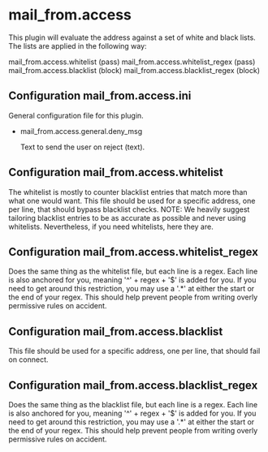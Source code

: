mail\_from.access
===================

This plugin will evaluate the address against a set of white and black lists.
The lists are applied in the following way:

mail\_from.access.whitelist          (pass)
mail\_from.access.whitelist\_regex   (pass)
mail\_from.access.blacklist          (block)
mail\_from.access.blacklist\_regex   (block)

Configuration mail\_from.access.ini
-------------------------------------

General configuration file for this plugin.

* mail\_from.access.general.deny\_msg

  Text to send the user on reject (text).


Configuration mail\_from.access.whitelist
-------------------------------------------

The whitelist is mostly to counter blacklist entries that match more than
what one would want.  This file should be used for a specific address,
one per line, that should bypass blacklist checks.
NOTE: We heavily suggest tailoring blacklist entries to be as accurate as
possible and never using whitelists.  Nevertheless, if you need whitelists,
here they are.

Configuration mail\_from.access.whitelist\_regex
-------------------------------------------------

Does the same thing as the whitelist file, but each line is a regex.
Each line is also anchored for you, meaning '^' + regex + '$' is added for
you.  If you need to get around this restriction, you may use a '.*' at
either the start or the end of your regex.  This should help prevent people
from writing overly permissive rules on accident.

Configuration mail\_from.access.blacklist
-------------------------------------------

This file should be used for a specific address, one per line, that should
fail on connect.

Configuration mail\_from.access.blacklist\_regex
-------------------------------------------------

Does the same thing as the blacklist file, but each line is a regex.
Each line is also anchored for you, meaning '^' + regex + '$' is added for
you.  If you need to get around this restriction, you may use a '.*' at
either the start or the end of your regex.  This should help prevent people
from writing overly permissive rules on accident.
